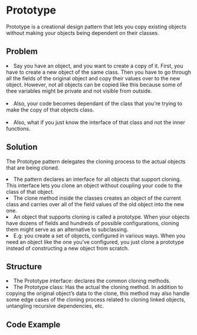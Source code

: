# Prototype
Prototype is a creational design pattern that lets you copy existing objects without making your objects being dependent on their classes.

## Problem 
<li>Say you have an object, and you want to create a copy of it. First, you have to create a new object of the same class. Then you have to go through all the fields of the original object and copy their values over to the new object. However, not all objects can be copied like this because some of thee variables might be private and not visible from outside.</li>
<br/>
<li>Also, your code becomes dependant of the class that you're trying to make the copy of that objects class.</li>
<br/>
<li>Also, what if you just know the interface of that class and not the inner functions.</li>

## Solution
The Prototype pattern delegates the cloning process to the actual objects that are being cloned.
<br/>
<li> The pattern declares an interface for all objects that support cloning. This interface lets you clone an object without coupling your code to the class of that object.</li>
<li> The clone method inside the classes  creates an object of the current class and carries over all of the field values of the old object into the new one. </li>
<li> An object that supports cloning is called a prototype. When your objects have dozens of fields and hundreds of possible configurations, cloning them might serve as an alternative to subclassing. </li>
<li>E.g: you create a set of objects, configured in various ways. When you need an object like the one you’ve configured, you just clone a prototype instead of constructing a new object from scratch. </li>

## Structure

<li> The Prototype interface: declares the common cloning methods. </li>
<li> The Prototype class: Has the actual the cloning method. In addition to copying the original object’s data to the clone, this method may also handle some edge cases of the cloning process related to cloning linked objects, untangling recursive dependencies, etc. </li>

## Code Example
